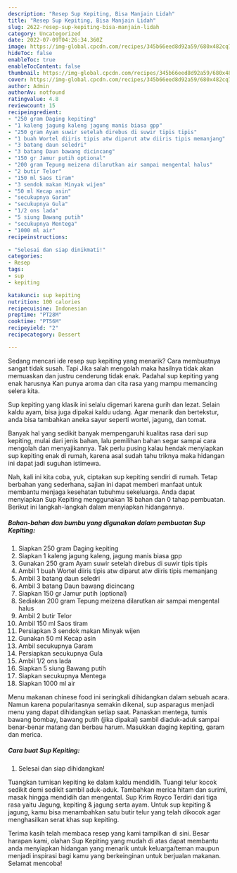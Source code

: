 ```yaml
---
description: "Resep Sup Kepiting, Bisa Manjain Lidah"
title: "Resep Sup Kepiting, Bisa Manjain Lidah"
slug: 2622-resep-sup-kepiting-bisa-manjain-lidah
category: Uncategorized
date: 2022-07-09T04:26:34.360Z
image: https://img-global.cpcdn.com/recipes/345b66eed8d92a59/680x482cq70/sup-kepiting-foto-resep-utama.jpg
hideToc: false
enableToc: true
enableTocContent: false
thumbnail: https://img-global.cpcdn.com/recipes/345b66eed8d92a59/680x482cq70/sup-kepiting-foto-resep-utama.jpg
cover: https://img-global.cpcdn.com/recipes/345b66eed8d92a59/680x482cq70/sup-kepiting-foto-resep-utama.jpg
author: Admin
authorAv: notfound
ratingvalue: 4.8
reviewcount: 15
recipeingredient:
- "250 gram Daging kepiting"
- "1 kaleng jagung kaleng jagung manis biasa gpp"
- "250 gram Ayam suwir setelah direbus di suwir tipis tipis"
- "1 buah Wortel diiris tipis atw diparut atw diiris tipis memanjang"
- "3 batang daun seledri"
- "3 batang Daun bawang dicincang"
- "150 gr Jamur putih optional"
- "200 gram Tepung meizena dilarutkan air sampai mengental halus"
- "2 butir Telor"
- "150 ml Saos tiram"
- "3 sendok makan Minyak wijen"
- "50 ml Kecap asin"
- "secukupnya Garam"
- "secukupnya Gula"
- "1/2 ons lada"
- "5 siung Bawang putih"
- "secukupnya Mentega"
- "1000 ml air"
recipeinstructions:

- "Selesai dan siap dinikmati!"
categories:
- Resep
tags:
- sup
- kepiting

katakunci: sup kepiting 
nutrition: 100 calories
recipecuisine: Indonesian
preptime: "PT28M"
cooktime: "PT56M"
recipeyield: "2"
recipecategory: Dessert

---
```



Sedang mencari ide resep sup kepiting yang menarik? Cara membuatnya sangat tidak susah. Tapi Jika salah mengolah maka hasilnya tidak akan memuaskan dan justru cenderung tidak enak. Padahal sup kepiting yang enak harusnya Kan punya aroma dan cita rasa yang mampu memancing selera kita.


Sup kepiting yang klasik ini selalu digemari karena gurih dan lezat. Selain kaldu ayam, bisa juga dipakai kaldu udang. Agar menarik dan bertekstur, anda bisa tambahkan aneka sayur seperti wortel, jagung, dan tomat.

Banyak hal yang sedikit banyak mempengaruhi kualitas rasa dari sup kepiting, mulai dari jenis bahan, lalu pemilihan bahan segar sampai cara mengolah dan menyajikannya. Tak perlu pusing kalau hendak menyiapkan sup kepiting enak di rumah, karena asal sudah tahu triknya maka hidangan ini dapat jadi suguhan istimewa.


Nah, kali ini kita coba, yuk, ciptakan sup kepiting sendiri di rumah. Tetap berbahan yang sederhana, sajian ini dapat memberi manfaat untuk membantu menjaga kesehatan tubuhmu sekeluarga. Anda dapat menyiapkan Sup Kepiting menggunakan 18 bahan dan 0 tahap pembuatan. Berikut ini langkah-langkah dalam menyiapkan hidangannya.

<!--inarticleads1-->

##### Bahan-bahan dan bumbu yang digunakan dalam pembuatan Sup Kepiting:

1. Siapkan 250 gram Daging kepiting
1. Siapkan 1 kaleng jagung kaleng, jagung manis biasa gpp
1. Gunakan 250 gram Ayam suwir setelah direbus di suwir tipis tipis
1. Ambil 1 buah Wortel diiris tipis atw diparut atw diiris tipis memanjang
1. Ambil 3 batang daun seledri
1. Ambil 3 batang Daun bawang dicincang
1. Siapkan 150 gr Jamur putih (optional)
1. Sediakan 200 gram Tepung meizena dilarutkan air sampai mengental halus
1. Ambil 2 butir Telor
1. Ambil 150 ml Saos tiram
1. Persiapkan 3 sendok makan Minyak wijen
1. Gunakan 50 ml Kecap asin
1. Ambil secukupnya Garam
1. Persiapkan secukupnya Gula
1. Ambil 1/2 ons lada
1. Siapkan 5 siung Bawang putih
1. Siapkan secukupnya Mentega
1. Siapkan 1000 ml air


Menu makanan chinese food ini seringkali dihidangkan dalam sebuah acara. Namun karena popularitasnya semakin dikenal, sup asparagus menjadi menu yang dapat dihidangkan setiap saat. Panaskan mentega, tumis bawang bombay, bawang putih (jika dipakai) sambil diaduk-aduk sampai benar-benar matang dan berbau harum. Masukkan daging kepiting, garam dan merica. 

<!--inarticleads2-->

##### Cara buat Sup Kepiting:


1. Selesai dan siap dihidangkan!

Tuangkan tumisan kepiting ke dalam kaldu mendidih. Tuangi telur kocok sedikit demi sedikit sambil aduk-aduk. Tambahkan merica hitam dan surimi, masak hingga mendidih dan mengental. Sup Krim Royco Terdiri dari tiga rasa yaitu Jagung, kepiting &amp; jagung serta ayam. Untuk sup kepiting &amp; jagung, kamu bisa menambahkan satu butir telur yang telah dikocok agar menghasilkan serat khas sup kepiting. 

Terima kasih telah membaca resep yang kami tampilkan di sini. Besar harapan kami, olahan Sup Kepiting yang mudah di atas dapat membantu anda menyiapkan hidangan yang menarik untuk keluarga/teman maupun menjadi inspirasi bagi kamu yang berkeinginan untuk berjualan makanan. Selamat mencoba!
